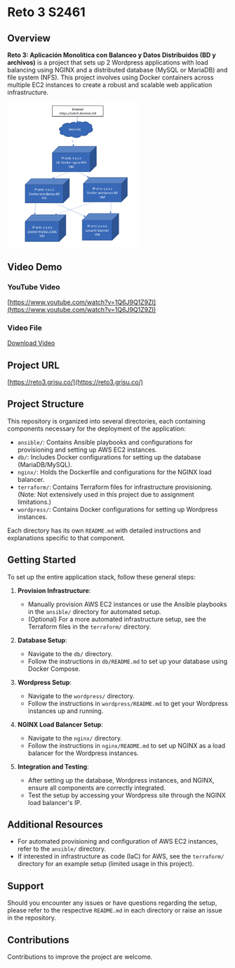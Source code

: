 # Reto 3 S2461

## Overview

**Reto 3: Aplicación Monolítica con Balanceo y Datos Distribuidos (BD y archivos)** is a project that sets up 2 Wordpress applications with load balancing using NGINX and a distributed database (MySQL or MariaDB) and file system (NFS). This project involves using Docker containers across multiple EC2 instances to create a robust and scalable web application infrastructure.

<img src="/architecture.png" width="300" alt="Architecture">

## Video Demo

### YouTube Video

[https://www.youtube.com/watch?v=1Q6J9Q1Z9ZI](https://www.youtube.com/watch?v=1Q6J9Q1Z9ZI)

### Video File

[Download Video](https://eafit-my.sharepoint.com/:f:/g/personal/jmyoungh_eafit_edu_co/EsMJWWKnWZBKu50FoQLVi7gBQ3XdO7lIzwNRgEtisKlGIA?e=ogpBPc)

## Project URL

[https://reto3.grisu.co/](https://reto3.grisu.co/)

## Project Structure

This repository is organized into several directories, each containing components necessary for the deployment of the application:

- `ansible/`: Contains Ansible playbooks and configurations for provisioning and setting up AWS EC2 instances.
- `db/`: Includes Docker configurations for setting up the database (MariaDB/MySQL).
- `nginx/`: Holds the Dockerfile and configurations for the NGINX load balancer.
- `terraform/`: Contains Terraform files for infrastructure provisioning. (Note: Not extensively used in this project due to assignment limitations.)
- `wordpress/`: Contains Docker configurations for setting up Wordpress instances.

Each directory has its own `README.md` with detailed instructions and explanations specific to that component.

## Getting Started

To set up the entire application stack, follow these general steps:

1. **Provision Infrastructure**:

   - Manually provision AWS EC2 instances or use the Ansible playbooks in the `ansible/` directory for automated setup.
   - (Optional) For a more automated infrastructure setup, see the Terraform files in the `terraform/` directory.

2. **Database Setup**:

   - Navigate to the `db/` directory.
   - Follow the instructions in `db/README.md` to set up your database using Docker Compose.

3. **Wordpress Setup**:

   - Navigate to the `wordpress/` directory.
   - Follow the instructions in `wordpress/README.md` to get your Wordpress instances up and running.

4. **NGINX Load Balancer Setup**:

   - Navigate to the `nginx/` directory.
   - Follow the instructions in `nginx/README.md` to set up NGINX as a load balancer for the Wordpress instances.

5. **Integration and Testing**:
   - After setting up the database, Wordpress instances, and NGINX, ensure all components are correctly integrated.
   - Test the setup by accessing your Wordpress site through the NGINX load balancer's IP.

## Additional Resources

- For automated provisioning and configuration of AWS EC2 instances, refer to the `ansible/` directory.
- If interested in infrastructure as code (IaC) for AWS, see the `terraform/` directory for an example setup (limited usage in this project).

## Support

Should you encounter any issues or have questions regarding the setup, please refer to the respective `README.md` in each directory or raise an issue in the repository.

## Contributions

Contributions to improve the project are welcome.
